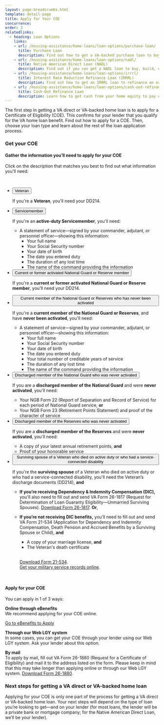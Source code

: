 ```yaml
---
layout: page-breadcrumbs.html
template: detail-page
title: Apply for Your COE
concurrence: 
order: 3
relatedlinks:
  - heading: Loan Options
    links:
    - url: /housing-assistance/home-loans/loan-options/purchase-loan/
      title: Purchase Loan 
      description: Find out how to get a VA-backed purchase loan to buy a home. 
    - url: /housing-assistance/home-loans/loan-options/nadl/
      title: Native American Direct Loan (NADL) 
      description: Find out if you can get a NADL loan to buy, build, or improve a home on Federal Trust Land. 
    - url: /housing-assistance/home-loans/loan-options/irrrl/
      title: Interest Rate Reduction Refinance Loan (IRRRL) 
      description: Find out how to get an IRRRL loan to refinance an existing loan. 
    - url: /housing-assistance/home-loans/loan-options/cash-out-refinance/
      title: Cash-Out Refinance Loan
      description: Learn how to get cash from your home equity to pay off debts, pay for school, or take care of other needs. 
---
```


<div class="va-introtext">

The first step in getting a VA direct or VA-backed home loan is to apply for a Certificate of Eligibility (COE). This confirms for your lender that you qualify for the VA home loan benefit. Find out how to apply for a COE. Then, choose your loan type and learn about the rest of the loan application process. 

</div>

### Get your COE

#### Gather the information you’ll need to apply for your COE

Click on the description that matches you best to find out what information you'll need:

<br>

<div class="usa-accordion">
<ul class="usa-unstyled-list">
<li>
<button class="usa-button-unstyled usa-accordion-button" aria-controls="apply-coe-veteran">Veteran</button>
<div id="apply-coe-veteran" class="usa-accordion-content">

If you're a **Veteran**, you'll need your DD214.

</div>
</li>
<li>
<button class="usa-button-unstyled usa-accordion-button" aria-controls="apply-coe-active-duty">Servicemember</button>
<div id="apply-coe-active-duty" class="usa-accordion-content">

If you're an **active-duty Servicemember**, you'll need:

- A statement of service—signed by your commander, adjutant, or personnel officer—showing this information:
  - Your full name
  - Your Social Security number
  - Your date of birth
  - The date you entered duty
  - The duration of any lost time
  - The name of the command providing the information

</div>
</li>
<li>
<button class="usa-button-unstyled usa-accordion-button" aria-controls="apply-coe-activated">Current or former activated National Guard or Reserve member</button>
<div id="apply-coe-activated" class="usa-accordion-content">

If you're a **current or former activated National Guard or Reserve member**, you'll need your DD214.

</div>
</li>
<li>
<button class="usa-button-unstyled usa-accordion-button" aria-controls="apply-coe-not-activated">Current member of the National Guard or Reserves who has never been activated</button>
<div id="apply-coe-not-activated" class="usa-accordion-content">

If you're a **current member of the National Guard or Reserves**, and have **never been activated**, you'll need:

- A statement of service—signed by your commander, adjutant, or personnel officer—showing this information:
  - Your full name
  - Your Social Security number
  - Your date of birth
  - The date you entered duty
  - Your total number of creditable years of service
  - The duration of any lost time
  - The name of the command providing the information

</div>
</li>
<li>
<button class="usa-button-unstyled usa-accordion-button" aria-controls="apply-coe-discharged-ng">Discharged member of the National Guard who was never activated</button>
<div id="apply-coe-discharged-ng" class="usa-accordion-content">

If you are a **discharged member of the National Guard** and were **never activated**, you'll need:

- Your NGB Form 22 (Report of Separation and Record of Service) for each period of National Guard service, **or**
- Your NGB Form 23 (Retirement Points Statement) and proof of the character of service

</div>
</li>
<li>
<button class="usa-button-unstyled usa-accordion-button" aria-controls="apply-coe-discharged-reserves">Discharged member of the Reserves who was never activated</button>
<div id="apply-coe-discharged-reserves" class="usa-accordion-content">

If you are a **discharged member of the Reserves** and were **never activated**, you'll need:

- A copy of your latest annual retirement points, **and**
- Proof of your honorable service

</div>
</li>
<li>
<button class="usa-button-unstyled usa-accordion-button" aria-controls="apply-coe-survivor">Surviving spouse of a Veteran who died on active duty or who had a service-connected disability</button>
<div id="apply-coe-survivor" class="usa-accordion-content">

If you're the **surviving spouse** of a Veteran who died on active duty or who had a service-connected disability, you'll need the Veteran’s discharge documents (DD214), **and**
- **If you’re receiving Dependency &amp; Indemnity Compensation (DIC),** you’ll also need to fill out and send VA Form 26-1817 (Request for Determination of Loan Guaranty Eligibility—Unmarried Surviving Spouses). [Download Form 26-1817](http://www.vba.va.gov/pubs/forms/VBA-26-1817-ARE.pdf). **Or**,
- **If you’re not receiving DIC benefits,** you’ll need to fill out and send VA Form 21-534 (Application for Dependency and Indemnity Compensation, Death Pension and Accrued Benefits by a Surviving Spouse or Child), **and**
  - A copy of your marriage license, **and**
  - The Veteran's death certificate
  
  <br>
  
  [Download Form 21-534](http://www.vba.va.gov/pubs/forms/VBA-21-534-ARE.pdf). <br>
  [Get your military service records online](http://www.archives.gov/veterans/military-service-records/).

</div>
</li>
</ul>
</div>

<!-- </li>

<li class="process-step list-two"> -->

<br>

#### Apply for your COE

You can apply in 1 of 3 ways:

**Online through eBenefits** <br>
We recommend applying for your COE online.

<a class="usa-button-primary va-button-primary" href="https://www.ebenefits.va.gov/ebenefits/about/feature?feature=cert-of-eligibility-home-loan">Go to eBenefits to Apply</a>

**Through our Web LGY system** <br>
In some cases, you can get your COE through your lender using our Web LGY system. Ask your lender about this option.

**By mail** <br>
To apply by mail, fill out VA Form 26-1880 (Request for a Certificate of Eligibility) and mail it to the address listed on the form. Please keep in mind that this may take longer than applying online or through our Web LGY system. [Download Form 26-1880](http://www.vba.va.gov/pubs/forms/vba-26-1880-are.pdf).


<!-- </li>
</ol> -->

### Next steps for getting a VA direct or VA-backed home loan

Applying for your COE is only one part of the process for getting a VA direct or VA-backed home loan. Your next steps will depend on the type of loan you’re looking to get—and on your lender (for most loans, the lender will be a private bank or mortgage company; for the Native American Direct Loan, we’ll be your lender).

<script src="https://standards.usa.gov/assets/js/vendor/uswds.min.js" type="text/javascript"></script>

<!--- TODO: find a proper place to import USWDS JS for static pages -->
